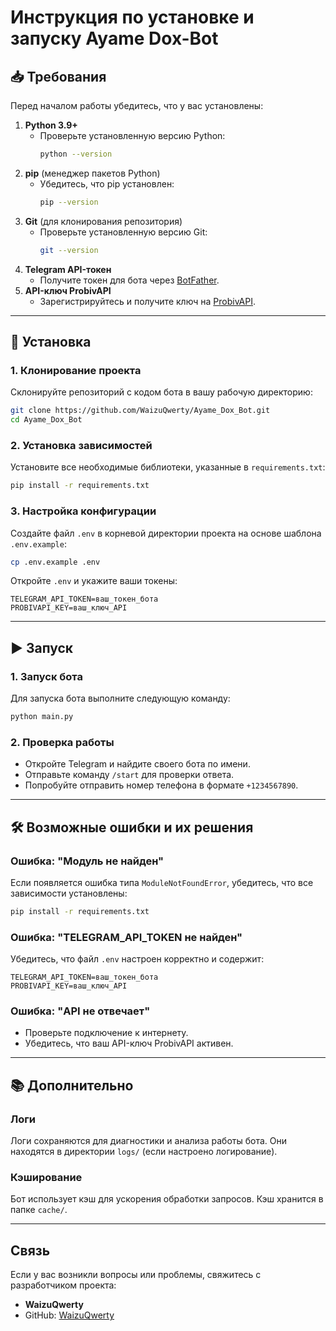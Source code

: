 
# Инструкция по установке и запуску Ayame Dox-Bot

## 📥 Требования

Перед началом работы убедитесь, что у вас установлены:

1. **Python 3.9+**
   - Проверьте установленную версию Python:
     ```bash
     python --version
     ```
2. **pip** (менеджер пакетов Python)
   - Убедитесь, что pip установлен:
     ```bash
     pip --version
     ```
3. **Git** (для клонирования репозитория)
   - Проверьте установленную версию Git:
     ```bash
     git --version
     ```
4. **Telegram API-токен**
   - Получите токен для бота через [BotFather](https://core.telegram.org/bots#botfather).
5. **API-ключ ProbivAPI**
   - Зарегистрируйтесь и получите ключ на [ProbivAPI](https://probivapi.com).

---

## 🚀 Установка

### 1. Клонирование проекта

Склонируйте репозиторий с кодом бота в вашу рабочую директорию:

```bash
git clone https://github.com/WaizuQwerty/Ayame_Dox_Bot.git
cd Ayame_Dox_Bot
```

### 2. Установка зависимостей

Установите все необходимые библиотеки, указанные в `requirements.txt`:

```bash
pip install -r requirements.txt
```

### 3. Настройка конфигурации

Создайте файл `.env` в корневой директории проекта на основе шаблона `.env.example`:

```bash
cp .env.example .env
```

Откройте `.env` и укажите ваши токены:

```
TELEGRAM_API_TOKEN=ваш_токен_бота
PROBIVAPI_KEY=ваш_ключ_API
```

---

## ▶️ Запуск

### 1. Запуск бота

Для запуска бота выполните следующую команду:

```bash
python main.py
```

### 2. Проверка работы

- Откройте Telegram и найдите своего бота по имени.
- Отправьте команду `/start` для проверки ответа.
- Попробуйте отправить номер телефона в формате `+1234567890`.

---

## 🛠️ Возможные ошибки и их решения

### Ошибка: "Модуль не найден"

Если появляется ошибка типа `ModuleNotFoundError`, убедитесь, что все зависимости установлены:

```bash
pip install -r requirements.txt
```

### Ошибка: "TELEGRAM_API_TOKEN не найден"

Убедитесь, что файл `.env` настроен корректно и содержит:

```
TELEGRAM_API_TOKEN=ваш_токен_бота
PROBIVAPI_KEY=ваш_ключ_API
```

### Ошибка: "API не отвечает"

- Проверьте подключение к интернету.
- Убедитесь, что ваш API-ключ ProbivAPI активен.

---

## 📚 Дополнительно

### Логи

Логи сохраняются для диагностики и анализа работы бота. Они находятся в директории `logs/` (если настроено логирование).

### Кэширование

Бот использует кэш для ускорения обработки запросов. Кэш хранится в папке `cache/`.

---

## Связь

Если у вас возникли вопросы или проблемы, свяжитесь с разработчиком проекта:

- **WaizuQwerty**
- GitHub: [WaizuQwerty](https://github.com/WaizuQwerty)
